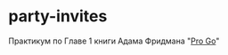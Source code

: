 # party-invites
Практикум по Главе 1 книги Адама Фридмана "[Pro Go](https://www.amazon.com/Pro-Go-Complete-Programming-Efficient/dp/1484273540)"